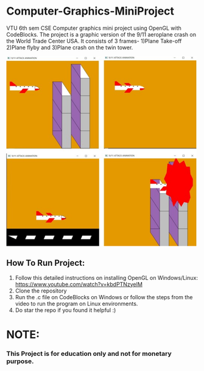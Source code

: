 # Computer-Graphics-MiniProject

VTU 6th sem CSE Computer graphics mini project using OpenGL with CodeBlocks.
The project is a graphic version of the 9/11 aeroplane crash on the World Trade Center USA.
It consists of 3 frames- 1)Plane Take-off 2)Plane flyby and 3)Plane crash on the twin tower.

<img src="images/lastflight.jpg" width="500" height="500">


## How To Run Project:
1) Follow this detailed instructions on installing OpenGL on Windows/Linux: https://www.youtube.com/watch?v=kbdPTNzyeIM
2) Clone the repository
3) Run the .c file on CodeBlocks on Windows or follow the steps from the video to run the program on Linux environments.
4) Do star the repo if you found it helpful :)

# NOTE:
### This Project is for education only and not for monetary purpose.
